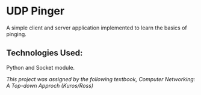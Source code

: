 # UDP Pinger

A simple client and server application implemented to learn the basics of pinging.

## Technologies Used:

Python and Socket module.

*This project was assigned by the following textbook, Computer Networking: A Top-down Approch (Kuros/Ross)*
